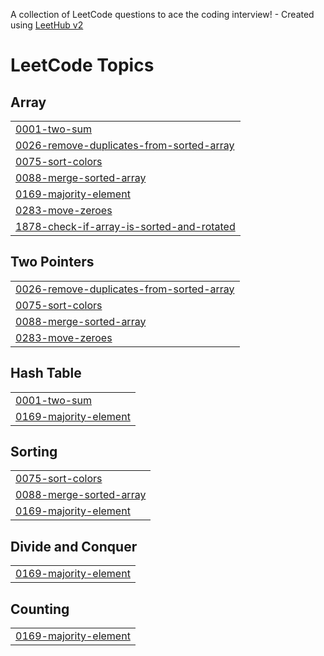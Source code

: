 A collection of LeetCode questions to ace the coding interview! - Created using [LeetHub v2](https://github.com/arunbhardwaj/LeetHub-2.0)
<!---LeetCode Topics Start-->
# LeetCode Topics
## Array
|  |
| ------- |
| [0001-two-sum](https://github.com/pawan7781/dsaPractice/tree/master/0001-two-sum) |
| [0026-remove-duplicates-from-sorted-array](https://github.com/pawan7781/dsaPractice/tree/master/0026-remove-duplicates-from-sorted-array) |
| [0075-sort-colors](https://github.com/pawan7781/dsaPractice/tree/master/0075-sort-colors) |
| [0088-merge-sorted-array](https://github.com/pawan7781/dsaPractice/tree/master/0088-merge-sorted-array) |
| [0169-majority-element](https://github.com/pawan7781/dsaPractice/tree/master/0169-majority-element) |
| [0283-move-zeroes](https://github.com/pawan7781/dsaPractice/tree/master/0283-move-zeroes) |
| [1878-check-if-array-is-sorted-and-rotated](https://github.com/pawan7781/dsaPractice/tree/master/1878-check-if-array-is-sorted-and-rotated) |
## Two Pointers
|  |
| ------- |
| [0026-remove-duplicates-from-sorted-array](https://github.com/pawan7781/dsaPractice/tree/master/0026-remove-duplicates-from-sorted-array) |
| [0075-sort-colors](https://github.com/pawan7781/dsaPractice/tree/master/0075-sort-colors) |
| [0088-merge-sorted-array](https://github.com/pawan7781/dsaPractice/tree/master/0088-merge-sorted-array) |
| [0283-move-zeroes](https://github.com/pawan7781/dsaPractice/tree/master/0283-move-zeroes) |
## Hash Table
|  |
| ------- |
| [0001-two-sum](https://github.com/pawan7781/dsaPractice/tree/master/0001-two-sum) |
| [0169-majority-element](https://github.com/pawan7781/dsaPractice/tree/master/0169-majority-element) |
## Sorting
|  |
| ------- |
| [0075-sort-colors](https://github.com/pawan7781/dsaPractice/tree/master/0075-sort-colors) |
| [0088-merge-sorted-array](https://github.com/pawan7781/dsaPractice/tree/master/0088-merge-sorted-array) |
| [0169-majority-element](https://github.com/pawan7781/dsaPractice/tree/master/0169-majority-element) |
## Divide and Conquer
|  |
| ------- |
| [0169-majority-element](https://github.com/pawan7781/dsaPractice/tree/master/0169-majority-element) |
## Counting
|  |
| ------- |
| [0169-majority-element](https://github.com/pawan7781/dsaPractice/tree/master/0169-majority-element) |
<!---LeetCode Topics End-->